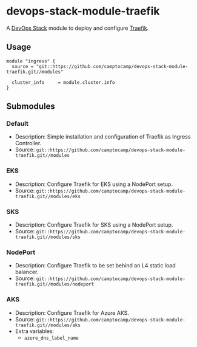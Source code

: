 # devops-stack-module-traefik

A [DevOps Stack](https://devops-stack.io) module to deploy and configure [Traefik](https://traefik.io/).


## Usage

```hcl
module "ingress" {
  source = "git::https://github.com/camptocamp/devops-stack-module-traefik.git//modules"

  cluster_info     = module.cluster.info
}
```

## Submodules

### Default

- Description: Simple installation and configuration of Traefik as Ingress Controller.
- Source: `git::https://github.com/camptocamp/devops-stack-module-traefik.git//modules`


### EKS

- Description: Configure Traefik for EKS using a NodePort setup.
- Source: `git::https://github.com/camptocamp/devops-stack-module-traefik.git//modules/eks`


### SKS

- Description: Configure Traefik for SKS using a NodePort setup.
- Source: `git::https://github.com/camptocamp/devops-stack-module-traefik.git//modules/sks`


### NodePort

- Description: Configure Traefik to be set behind an L4 static load balancer.
- Source: `git::https://github.com/camptocamp/devops-stack-module-traefik.git//modules/nodeport`


### AKS

- Description: Configure Traefik for Azure AKS.
- Source: `git::https://github.com/camptocamp/devops-stack-module-traefik.git//modules/aks`
- Extra variables:
   - `azure_dns_label_name`
